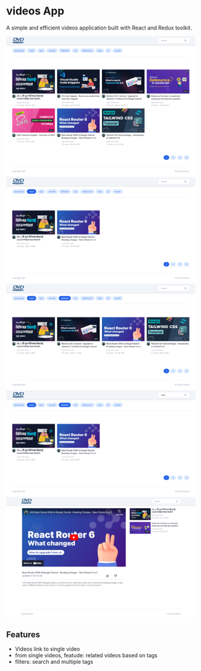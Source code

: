 # videos App

A simple and efficient videos application built with React and Redux toolkit.

![Videos App](./projects-screenshorts/1.png)
![Videos App](./projects-screenshorts/2.png)
![Videos App](./projects-screenshorts/3.png)
![Videos App](./projects-screenshorts/4.png)
![Videos App](./projects-screenshorts/5.png)

## Features

- Videos link to single video
- from single videos, featude: related videos based on tags
- filters: search and multiple tags